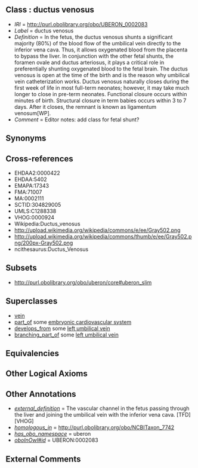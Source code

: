 
## Class : ductus venosus

 * *IRI* = http://purl.obolibrary.org/obo/UBERON_0002083
 * *Label* = ductus venosus
 * *Definition* = In the fetus, the ductus venosus shunts a significant majority (80%) of the blood flow of the umbilical vein directly to the inferior vena cava. Thus, it allows oxygenated blood from the placenta to bypass the liver. In conjunction with the other fetal shunts, the foramen ovale and ductus arteriosus, it plays a critical role in preferentially shunting oxygenated blood to the fetal brain. The ductus venosus is open at the time of the birth and is the reason why umbilical vein catheterization works. Ductus venosus naturally closes during the first week of life in most full-term neonates; however, it may take much longer to close in pre-term neonates. Functional closure occurs within minutes of birth. Structural closure in term babies occurs within 3 to 7 days. After it closes, the remnant is known as ligamentum venosum[WP].
 * *Comment* = Editor notes: add class for fetal shunt?

## Synonyms


## Cross-references

 * EHDAA2:0000422
 * EHDAA:5402
 * EMAPA:17343
 * FMA:71007
 * MA:0002111
 * SCTID:304829005
 * UMLS:C1288338
 * VHOG:0000924
 * Wikipedia:Ductus_venosus
 * http://upload.wikimedia.org/wikipedia/commons/e/ee/Gray502.png
 * http://upload.wikimedia.org/wikipedia/commons/thumb/e/ee/Gray502.png/200px-Gray502.png
 * ncithesaurus:Ductus_Venosus

## Subsets

 * http://purl.obolibrary.org/obo/uberon/core#uberon_slim

## Superclasses

 * [vein](../../UBERON/38/UBERON_0001638.md)
 * [part_of](../../BFO/50/BFO_0000050.md) some [embryonic cardiovascular system](../../UBERON/95/UBERON_0011695.md)
 * [develops_from](../../RO/02/RO_0002202.md) some [left umbilical vein](../../UBERON/59/UBERON_0005459.md)
 * [branching_part_of](../../RO/80/RO_0002380.md) some [left umbilical vein](../../UBERON/59/UBERON_0005459.md)

## Equivalencies


## Other Logical Axioms


## Other Annotations

 * *[external_definition](../../UBPROP/01/UBPROP_0000001.md)* = The vascular channel in the fetus passing through the liver and joining the umbilical vein with the inferior vena cava. [TFD][VHOG]
 * *[homologous_in](../../core#homologous/in/core#homologous_in.md)* = http://purl.obolibrary.org/obo/NCBITaxon_7742
 * *[has_obo_namespace](../../ce/oboInOwl#hasOBONamespace.md)* = uberon
 * *[oboInOwl#id](../../id/oboInOwl#id.md)* = UBERON:0002083

## External Comments

